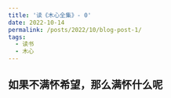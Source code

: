 ```yaml
---
title: '读《木心全集》- 0'
date: 2022-10-14
permalink: /posts/2022/10/blog-post-1/
tags:
  - 读书
  - 木心
---
```


如果不满怀希望，那么满怀什么呢
------